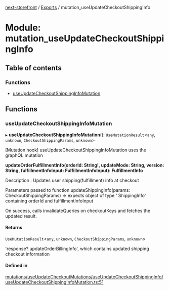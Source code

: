 [next-storefront](../README.md) / [Exports](../modules.md) / mutation_useUpdateCheckoutShippingInfo

# Module: mutation_useUpdateCheckoutShippingInfo

## Table of contents

### Functions

- [useUpdateCheckoutShippingInfoMutation](mutation_useUpdateCheckoutShippingInfo.md#useupdatecheckoutshippinginfomutation)

## Functions

### useUpdateCheckoutShippingInfoMutation

▸ **useUpdateCheckoutShippingInfoMutation**(): `UseMutationResult`<`any`, `unknown`, `CheckoutShippingParams`, `unknown`\>

[Mutation hook] useUpdateCheckoutShippingInfoMutation uses the graphQL mutation

<b>updateOrderFulfillmentInfo(orderId: String!, updateMode: String, version: String, fulfillmentInfoInput: FulfillmentInfoInput): FulfillmentInfo</b>

Description : Updates user shipping(fulfillment) info at checkout

Parameters passed to function updateShippingInfo(params: CheckoutShippingParams) => expects object of type ' ShippingInfo' containing orderId and fulfillmentInfoInput

On success, calls invalidateQueries on checkoutKeys and fetches the updated result.

#### Returns

`UseMutationResult`<`any`, `unknown`, `CheckoutShippingParams`, `unknown`\>

'response?.updateOrderBillingInfo', which contains updated shipping checkout information

#### Defined in

[mutations/useUpdateCheckoutMutations/useUpdateCheckoutShippingInfo/useUpdateCheckoutShippingInfoMutation.ts:51](https://github.com/KiboSoftware/nextjs-storefront/blob/a6cbcc7/hooks/mutations/useUpdateCheckoutMutations/useUpdateCheckoutShippingInfo/useUpdateCheckoutShippingInfoMutation.ts#L51)
